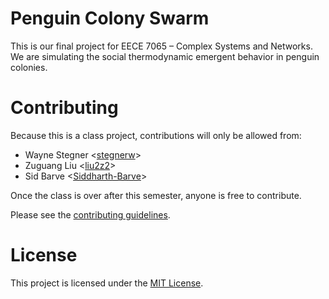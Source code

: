 # Penguin Colony Swarm
This is our final project for EECE 7065 – Complex Systems and Networks.
We are simulating the social thermodynamic emergent behavior in penguin
colonies.

# Contributing
Because this is a class project, contributions will only be allowed from:
- Wayne Stegner <[stegnerw](https://github.com/stegnerw)>
- Zuguang Liu <[liu2z2](https://github.com/liu2z2)>
- Sid Barve <[Siddharth-Barve](https://github.com/Siddharth-Barve)>

Once the class is over after this semester, anyone is free to contribute.

Please see the [contributing guidelines](docs/CONTRIBUTING.md).

# License
This project is licensed under the [MIT License](LICENSE.md).
